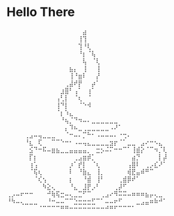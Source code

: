 # Hello There
⠀⠀⠀⠀⠀⠀⠀⠀⠀⠀⠀⠀⠀⠀⠀⠀⠀⣴⠀⠀⠀⠀⠀⠀⠀⠀⠀⠀⠀⠀⠀⠀⠀⠀⠀⠀
⠀⠀⠀⠀⠀⠀⠀⠀⠀⠀⠀⠀⠀⠀⠀⠀⢸⢹⠀⠀⠀⠀⠀⠀⠀⠀⠀⠀⠀⠀⠀⠀⠀⠀⠀⠀
⠀⠀⠀⠀⠀⠀⠀⠀⠀⠀⠀⠀⠀⠀⠀⠀⢹⠘⢇⠀⠀⠀⠀⠀⠀⠀⠀⠀⠀⠀⠀⠀⠀⠀⠀⠀
⠀⠀⠀⠀⠀⠀⠀⠀⠀⠀⠀⠀⠀⠀⠀⠀⠘⡆⠈⢧⠀⠀⠀⠀⠀⠀⠀⠀⠀⠀⠀⠀⠀⠀⠀⠀
⠀⠀⠀⠀⠀⠀⠀⠀⠀⠀⠀⠀⠀⠀⠀⠀⠀⢧⠀⠈⢇⠀⠀⠀⠀⠀⠀⠀⠀⠀⠀⠀⠀⠀⠀⠀
⠀⠀⠀⠀⠀⠀⠀⠀⠀⠀⠀⠀⠀⠀⣦⡄⠀⢸⠀⠀⢸⠀⠀⠀⠀⠀⠀⠀⠀⠀⠀⠀⠀⠀⠀⠀
⠀⠀⠀⠀⠀⠀⠀⠀⠀⠀⠀⠀⠀⠀⢸⠘⣶⠇⠀⠀⡜⠀⠀⠀⠀⠀⠀⠀⠀⠀⠀⠀⠀⠀⠀⠀
⠀⠀⠀⠀⠀⠀⠀⠀⠀⠀⠀⠀⠀⢀⣼⠞⡟⠀⠀⡴⠁⠀⠀⠀⠀⠀⠀⠀⠀⠀⠀⠀⠀⠀⠀⠀
⠀⠀⠀⠀⠀⠀⠀⠀⠀⠀⠀⠀⣰⣿⠃⢠⠁⠀⢰⠁⠀⠀⠀⠀⠀⠀⠀⠀⠀⠀⠀⠀⠀⠀⠀⠀
⠀⠀⠀⠀⠀⠀⠀⠀⠀⠀⠀⢠⢃⡇⠀⠈⢆⠀⠈⠀⠀⠀⠀⠀⠀⠀⠀⠀⠀⠀⠀⠀⠀⠀⠀⠀
⠀⠀⠀⠀⠀⠀⠀⠀⠀⠀⠀⢸⠙⡇⠀⠀⠈⠑⠺⠀⠀⠀⠀⠀⠀⠀⠀⠀⠀⠀⠀⠀⠀⠀⠀⠀
⠀⠀⠀⠀⠀⠀⠀⠀⠀⠀⠀⠈⡆⠱⣄⠀⠀⠀⠀⠀⠀⠀⠀⠀⠀⠀⠀⠀⠀⠀⠀⠀⠀⠀⠀⠀
⠀⠀⠀⠀⠀⠀⠀⠀⠀⠀⠀⠀⠘⢦⡈⠙⠲⠤⠄⣀⣀⣀⣀⣀⣀⠀⠀⠀⠀⠀⠀⠀⠀⠀⠀⠀
⠀⠀⠀⠀⠀⠀⠀⠀⠀⠀⠀⠀⠀⡄⠹⠦⣀⢀⣀⣀⣀⣀⣀⠠⠜⠁⠀⠀⠀⠀⠀⠀⠀⠀⠀⠀
⠀⠀⠀⠀⢀⣠⠤⢤⣀⣀⣀⠀⠀⠈⠒⠤⠄⡉⠓⠂⠠⠤⠤⠤⠄⠐⢒⠄⠀⠀⠀⠀⠀⠀⠀⠀
⠀⠀⠀⠀⠘⣆⠀⢏⠀⠀⠉⠉⠑⠒⠂⠠⠤⢤⣄⣀⣀⣀⣀⣲⡖⠈⠁⣀⣀⠀⣠⠔⠒⠢⣄⠀
⠀⠀⠀⠀⠀⣪⠙⠒⠯⠤⣶⣦⣀⣀⣤⣤⣤⣤⡀⠀⣒⡢⠬⠍⠒⠒⠉⠁⢸⣾⡕⠈⠉⠲⡈⢇
⠀⠀⠀⠀⠀⡏⡆⠀⠀⠀⠀⠀⠀⠀⠀⢀⣠⣶⡾⡁⠀⠀⠀⠀⠀⠀⠀⠀⣴⡙⠀⠀⠀⠀⡇⡼
⠀⠀⠀⠀⠀⢰⢡⠀⠀⠀⠀⠀⠀⠀⡰⠁⡞⡇⠀⠈⢆⠀⠀⠀⠀⠀⠀⢠⣿⠇⠀⢀⡠⣎⠜⠁
⠀⠀⠀⠀⠀⠈⢯⢆⠀⠀⠀⠀⠀⠀⠇⠀⠘⣷⣄⠀⢸⡀⠀⠀⠀⠀⠀⢾⣟⣤⠾⠛⠉⠀⠀⠀
⠀⠀⠀⠀⠀⠀⠈⢎⢢⠀⠀⠀⠀⠀⡆⠀⠀⠘⣾⠀⢸⠃⠀⠀⠀⢀⣾⡿⠞⠁⠀⠀⠀⠀⠀⠀
⠀⠀⠀⠀⠀⠀⠀⠀⠳⣕⢄⠀⠀⠀⠘⣄⠀⣸⡟⡠⠃⠀⠀⠀⢀⡼⠋⠀⠀⠀⠀⠀⠀⠀⠀⠀
⢀⡠⠤⠖⠒⠒⠀⠀⠀⠚⢷⢯⣒⠤⢄⣀⣉⠋⠉⠀⠀⢀⣠⠔⠻⠭⠭⠤⠶⠶⠶⣦⡤⢄⣀⠀
⠘⠳⠤⢄⣀⣀⣀⠀⠀⠘⠒⠤⠤⠉⠉⣑⣒⣒⣒⣋⠉⠁⠤⠤⠖⠋⠀⠀⠀⣀⣠⣤⠶⠷⠚⠁
⠀⠀⠀⠀⠀⠀⠀⠈⠉⠉⠉⠉⠛⠛⠒⠒⠒⠒⠒⠒⠒⠒⠚⠛⠋⠉⠉⠉⠁⠀⠀⠀⠀⠀⠀⠀
